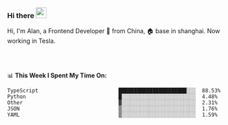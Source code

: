 ### Hi there <img src="https://media.giphy.com/media/hvRJCLFzcasrR4ia7z/giphy.gif" width="25px">

<!-- ![visitors](https://visitor-badge.glitch.me/badge?page_id=dislfyer.dislfyer) -->

Hi, I'm Alan, a Frontend Developer 🚀 from China, 🏠 base in shanghai. Now working in Tesla.

<br/>
<br/>

📊 **This Week I Spent My Time On:**


<!--START_SECTION:waka-->

```text
TypeScript                          ██████████████████████░░░  88.53%
Python                              █░░░░░░░░░░░░░░░░░░░░░░░░  4.48%
Other                               ▓░░░░░░░░░░░░░░░░░░░░░░░░  2.31%
JSON                                ▒░░░░░░░░░░░░░░░░░░░░░░░░  1.76%
YAML                                ▒░░░░░░░░░░░░░░░░░░░░░░░░  1.59%
```

<!--END_SECTION:waka-->

<!--
**About Me:**
 -->
